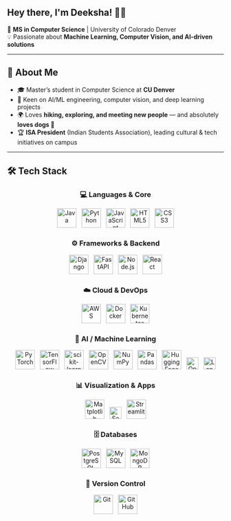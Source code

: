 ## Hey there, I'm Deeksha! 👩‍💻

🚀 **MS in Computer Science** | University of Colorado Denver  
💡 Passionate about **Machine Learning, Computer Vision, and AI-driven solutions**

---
## 🌟 About Me
- 🎓 Master’s student in Computer Science at **CU Denver** 
- 🤖 Keen on AI/ML engineering, computer vision, and deep learning projects
- 🌍 Loves **hiking, exploring, and meeting new people** — and absolutely **loves dogs 🐶**
- 🏆 **ISA President** (Indian Students Association), leading cultural & tech initiatives on campus

---
## 🛠️ Tech Stack

<div align="center">

### 💻 Languages & Core
<img src="https://cdn.jsdelivr.net/gh/devicons/devicon/icons/java/java-original.svg" height="45" alt="Java"/> &nbsp;
<img src="https://cdn.jsdelivr.net/gh/devicons/devicon/icons/python/python-original.svg" height="45" alt="Python"/> &nbsp;
<img src="https://cdn.jsdelivr.net/gh/devicons/devicon/icons/javascript/javascript-original.svg" height="45" alt="JavaScript"/> &nbsp;
<img src="https://cdn.jsdelivr.net/gh/devicons/devicon/icons/html5/html5-original.svg" height="45" alt="HTML5"/> &nbsp;
<img src="https://cdn.jsdelivr.net/gh/devicons/devicon/icons/css3/css3-original.svg" height="45" alt="CSS3"/>

### ⚙️ Frameworks & Backend
<img src="https://cdn.jsdelivr.net/gh/devicons/devicon/icons/django/django-plain.svg" height="45" alt="Django"/> &nbsp;
<img src="https://cdn.jsdelivr.net/gh/devicons/devicon/icons/fastapi/fastapi-original.svg" height="45" alt="FastAPI"/> &nbsp;
<img src="https://cdn.jsdelivr.net/gh/devicons/devicon/icons/nodejs/nodejs-original.svg" height="45" alt="Node.js"/> &nbsp;
<img src="https://cdn.jsdelivr.net/gh/devicons/devicon/icons/react/react-original.svg" height="45" alt="React"/>

### ☁️ Cloud & DevOps
<img src="https://cdn.jsdelivr.net/gh/devicons/devicon/icons/amazonwebservices/amazonwebservices-original-wordmark.svg" height="45" alt="AWS"/> &nbsp;
<img src="https://cdn.jsdelivr.net/gh/devicons/devicon/icons/docker/docker-original.svg" height="45" alt="Docker"/> &nbsp;
<img src="https://cdn.jsdelivr.net/gh/devicons/devicon/icons/kubernetes/kubernetes-plain.svg" height="45" alt="Kubernetes"/>

### 🤖 AI / Machine Learning
<img src="https://cdn.jsdelivr.net/gh/devicons/devicon/icons/pytorch/pytorch-original.svg" height="45" alt="PyTorch"/> &nbsp;
<img src="https://cdn.jsdelivr.net/gh/devicons/devicon/icons/tensorflow/tensorflow-original.svg" height="45" alt="TensorFlow"/> &nbsp;
<img src="https://cdn.jsdelivr.net/gh/devicons/devicon/icons/scikitlearn/scikitlearn-original.svg" height="45" alt="scikit-learn"/> &nbsp;
<img src="https://cdn.jsdelivr.net/gh/devicons/devicon/icons/opencv/opencv-original.svg" height="45" alt="OpenCV"/> &nbsp;
<img src="https://cdn.jsdelivr.net/gh/devicons/devicon/icons/numpy/numpy-original.svg" height="45" alt="NumPy"/> &nbsp;
<img src="https://cdn.jsdelivr.net/gh/devicons/devicon/icons/pandas/pandas-original.svg" height="45" alt="Pandas"/> &nbsp;
<img src="https://cdn.jsdelivr.net/gh/devicons/devicon@latest/icons/huggingface/huggingface-original.svg" height="45" alt="Hugging Face"/> &nbsp;
<img src="https://img.shields.io/badge/OpenAI%20API-412991?style=for-the-badge&logo=openai&logoColor=white" height="28" alt="OpenAI API"/> &nbsp;
<img src="https://img.shields.io/badge/LangChain-000?style=for-the-badge&logo=chainlink&logoColor=white" height="28" alt="LangChain"/>

### 📊 Visualization & Apps
<img src="https://cdn.jsdelivr.net/gh/devicons/devicon/icons/matplotlib/matplotlib-original.svg" height="45" alt="Matplotlib"/> &nbsp;
<img src="https://img.shields.io/badge/Seaborn-4C9?style=for-the-badge&logo=python&logoColor=white" height="28" alt="Seaborn"/> &nbsp;
<img src="https://cdn.jsdelivr.net/gh/devicons/devicon/icons/streamlit/streamlit-original.svg" height="45" alt="Streamlit"/>

### 🗄️ Databases
<img src="https://cdn.jsdelivr.net/gh/devicons/devicon/icons/postgresql/postgresql-original.svg" height="45" alt="PostgreSQL"/> &nbsp;
<img src="https://cdn.jsdelivr.net/gh/devicons/devicon/icons/mysql/mysql-original.svg" height="45" alt="MySQL"/> &nbsp;
<img src="https://cdn.jsdelivr.net/gh/devicons/devicon/icons/mongodb/mongodb-original.svg" height="45" alt="MongoDB"/>

### 🧰 Version Control
<img src="https://cdn.jsdelivr.net/gh/devicons/devicon/icons/git/git-original.svg" height="45" alt="Git"/> &nbsp;
<img src="https://cdn.jsdelivr.net/gh/devicons/devicon/icons/github/github-original.svg" height="45" alt="GitHub"/>

</div>

